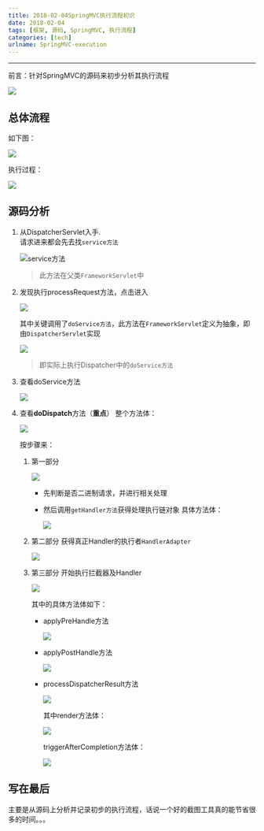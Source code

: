 ```yaml
---
title: 2018-02-04SpringMVC执行流程初识
date: 2018-02-04
tags: [框架, 源码, SpringMVC, 执行流程]
categories: [tech]
urlname: SpringMVC-execution
---
```

***

前言：针对SpringMVC的源码来初步分析其执行流程

![](https://image-1251774567.cosgz.myqcloud.com/blog/2018-02-04-Spring.jpg)

<!--more-->

## 总体流程

如下图：

![](https://image-1251774567.cosgz.myqcloud.com/blog/2018-02-04-Image%202018-02-04%2012-35-40.png)

执行过程：

![](https://image-1251774567.cosgz.myqcloud.com/blog/2018-02-04-Untitled%20Diagram.xml%20-%20draw.io%202018-02-04%2012-00-20%20copy.png)

## 源码分析

1.  从DispatcherServlet入手.  
    请求进来都会先去找`service方法`

    ![service方法](https://image-1251774567.cosgz.myqcloud.com/blog/2018-02-04-spring-webmvc%E2%80%A6%202018-02-04%2012-07-29.png)
    
    > 此方法在父类`FrameworkServlet`中
    
2.  发现执行processRequest方法，点击进入

    ![](https://image-1251774567.cosgz.myqcloud.com/blog/2018-02-04-052654.jpg)

    其中关键调用了`doService方法`，此方法在`FrameworkServlet`定义为抽象，即由`DispatcherServlet`实现
    
    ![](https://image-1251774567.cosgz.myqcloud.com/blog/2018-02-04-spring-webmvc%E2%80%A6%202018-02-04%2012-09-28.png)

    >即实际上执行Dispatcher中的`doService方法`
    
3.  查看doService方法
    
    ![](https://image-1251774567.cosgz.myqcloud.com/blog/2018-02-04-052735.jpg)

4.  查看**doDispatch**方法（**重点**）
    整个方法体：
    
    ![](https://image-1251774567.cosgz.myqcloud.com/blog/2018-02-04-052842.jpg)
    
    按步骤来：
    1.  第一部分
        
        ![](https://image-1251774567.cosgz.myqcloud.com/blog/2018-02-04-053027.jpg)

        -   先判断是否二进制请求，并进行相关处理
        -   然后调用`getHandler方法`获得处理执行链对象
            具体方法体：
            
            ![](https://image-1251774567.cosgz.myqcloud.com/blog/2018-02-04-053345.jpg)
            
    2.  第二部分
        获得真正Handler的执行者`HandlerAdapter` 
        
        ![](https://image-1251774567.cosgz.myqcloud.com/blog/2018-02-04-053503.jpg)
        
    3.  第三部分
        开始执行拦截器及Handler

        ![](https://image-1251774567.cosgz.myqcloud.com/blog/2018-02-04-053641.jpg)
        
        其中的具体方法体如下：
        -   applyPreHandle方法
            
            ![](https://image-1251774567.cosgz.myqcloud.com/blog/2018-02-04-053920.jpg)
            
        -   applyPostHandle方法

            ![](https://image-1251774567.cosgz.myqcloud.com/blog/2018-02-04-053942.jpg)

        -   processDispatcherResult方法
            
            ![](https://image-1251774567.cosgz.myqcloud.com/blog/2018-02-04-054002.jpg)
            
            其中render方法体：
            
            ![](https://image-1251774567.cosgz.myqcloud.com/blog/2018-02-04-054104.jpg)
            
            triggerAfterCompletion方法体：
            
            ![](https://image-1251774567.cosgz.myqcloud.com/blog/2018-02-04-054143.jpg)

## 写在最后

主要是从源码上分析并记录初步的执行流程，话说一个好的截图工具真的能节省很多的时间。。。


